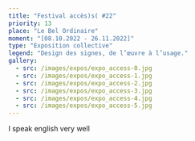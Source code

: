 ```yaml
---
title: "Festival accès)s( #22"
priority: 13
place: "Le Bel Ordinaire"
moment: "[08.10.2022 - 26.11.2022]"
type: "Exposition collective"
legend: "Design des signes, de l’œuvre à l’usage."
gallery:
  - src: /images/expos/expo_access-0.jpg
  - src: /images/expos/expo_access-1.jpg
  - src: /images/expos/expo_access-2.jpg
  - src: /images/expos/expo_access-3.jpg
  - src: /images/expos/expo_access-4.jpg
  - src: /images/expos/expo_access-5.jpg
---
```


I speak english very well
